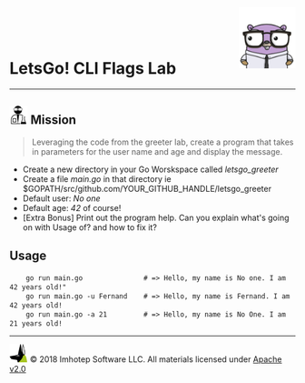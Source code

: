 <img src="../assets/gophernand.png" align="right" width="100" height="auto"/>

<br/>
<br/>
<br/>

# LetsGo! CLI Flags Lab

---
## <img src="../assets/lab.png" width="auto" height="32"/> Mission

> Leveraging the code from the greeter lab, create a program that takes in parameters
> for the user name and age and display the message.

* Create a new directory in your Go Worskspace called *letsgo_greeter*
* Create a file *main.go* in that directory ie $GOPATH/src/github.com/YOUR_GITHUB_HANDLE/letsgo_greeter
* Default user: *No one*
* Default age: *42* of course!
* [Extra Bonus] Print out the program help. Can you explain what's going on with Usage of? and how to fix it?

## Usage

```shell
	go run main.go               # => Hello, my name is No one. I am 42 years old!"
	go run main.go -u Fernand    # => Hello, my name is Fernand. I am 42 years old!
	go run main.go -a 21         # => Hello, my name is No One. I am 21 years old!
```

---
<img src="../assets/imhotep_logo.png" width="32" height="auto"/> © 2018 Imhotep Software LLC.
All materials licensed under [Apache v2.0](http://www.apache.org/licenses/LICENSE-2.0)